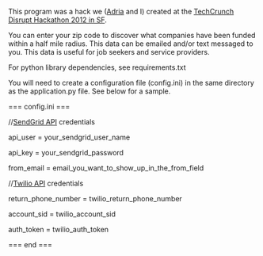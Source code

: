 This program was a hack we ([Adria](twitter.com/adriarichards) and I) created at the [TechCrunch Disrupt Hackathon 2012 in SF](http://sendgrid.com/blog/sendgrid-at-techcrunch-disrupt-sf-hackathon/).

You can enter your zip code to discover what companies have been funded within a half mile radius. This data can be emailed and/or text messaged to you. This data is useful for job seekers and service providers.

For python library dependencies, see requirements.txt

You will need to create a configuration file (config.ini) in the same directory as the application.py file. See below for a sample.

=== config.ini ===

//[SendGrid API](http://docs.sendgrid.com/documentation/api/) credentials

api_user = your_sendgrid_user_name 

api_key = your_sendgrid_password

from_email = email_you_want_to_show_up_in_the_from_field

//[Twilio API](http://www.twilio.com/docs) credentials

return_phone_number = twilio_return_phone_number

account_sid = twilio_account_sid

auth_token = twilio_auth_token

=== end ===